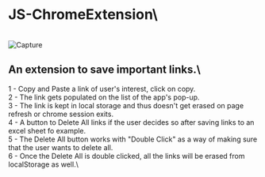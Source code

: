 # JS-ChromeExtension\
\
![Capture](https://user-images.githubusercontent.com/95254477/157733777-cfdcf2fb-cb6a-44aa-999f-eacc160b6275.PNG)

## An extension to save important links.\
1 - Copy and Paste a link of user's interest, click on copy.\
2 - The link gets populated on the list of the app's pop-up.\
3 - The link is kept in local storage and thus doesn't get erased on page refresh or chrome session exits.\
4 - A button to Delete All links if the user decides so after saving links to an excel sheet fo example.\
5 - The Delete All button works with "Double Click" as a way of making sure that the user wants to delete all.\
6 - Once the Delete All is double clicked, all the links will be erased from localStorage as well.\
